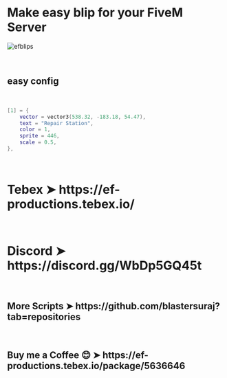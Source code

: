 <h1>Make easy blip for your FiveM Server</h1>


![efblips](https://github.com/blastersuraj/ef-blips/assets/104319683/6ab461e1-c67a-40a5-900a-1a9135342877)


 
<br>
<h2> easy config </h2>
</br>

```lua
[1] = {
    vector = vector3(538.32, -183.18, 54.47), 
    text = "Repair Station", 
    color = 1, 
    sprite = 446, 
    scale = 0.5,
},
```
 </br>


<h1> Tebex ➤  https://ef-productions.tebex.io/ </h1> <br>
<h1> Discord  ➤  https://discord.gg/WbDp5GQ45t  </h1> <br>
<h2> More Scripts ➤  https://github.com/blastersuraj?tab=repositories </h2> <br> 
<h2>Buy me a Coffee 😊 ➤  https://ef-productions.tebex.io/package/5636646 </h2>  <br>

